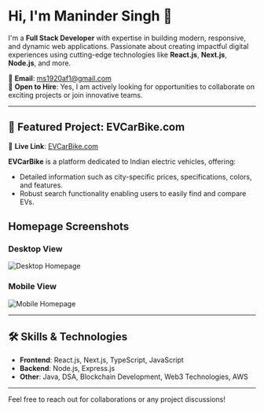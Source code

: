 # Hi, I'm Maninder Singh 👋

I'm a **Full Stack Developer** with expertise in building modern, responsive, and dynamic web applications. Passionate about creating impactful digital experiences using cutting-edge technologies like **React.js**, **Next.js**, **Node.js**, and more.

📧 **Email**: [ms1920af1@gmail.com](mailto:ms1920af1@gmail.com)  
💼 **Open to Hire**: Yes, I am actively looking for opportunities to collaborate on exciting projects or join innovative teams.

---

## 🌟 Featured Project: **EVCarBike.com**
🔗 **Live Link**: [EVCarBike.com](https://www.evcarbike.com/)  

**EVCarBike** is a platform dedicated to Indian electric vehicles, offering:
- Detailed information such as city-specific prices, specifications, colors, and features.
- Robust search functionality enabling users to easily find and compare EVs.


## Homepage Screenshots

### Desktop View
![Desktop Homepage](./images/homepage-desktop.png "Desktop Homepage")

### Mobile View
![Mobile Homepage](./images/homepage-mobile.png "Mobile Homepage")

---

## 🛠️ Skills & Technologies
- **Frontend**: React.js, Next.js, TypeScript, JavaScript
- **Backend**: Node.js, Express.js
- **Other**: Java, DSA, Blockchain Development, Web3 Technologies, AWS

---

Feel free to reach out for collaborations or any project discussions!
